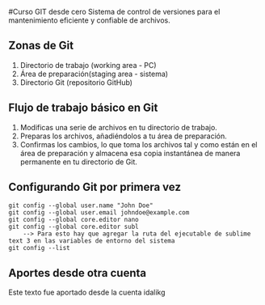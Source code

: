 #Curso GIT desde cero
Sistema de control de versiones para el mantenimiento eficiente y confiable de archivos. 

## Zonas de Git
1. Directorio de trabajo (working area - PC)
2. Área de preparación(staging area - sistema)
3. Directorio Git (repositorio GitHub)

## Flujo de trabajo básico en Git
1. Modificas una serie de archivos en tu directorio de trabajo.
2. Preparas los archivos, añadiéndolos a tu área de preparación.
3. Confirmas los cambios, lo que toma los archivos tal y como están en el área de preparación y almacena esa copia instantánea de manera permanente en tu directorio de Git.

## Configurando Git por primera vez
```
git config --global user.name "John Doe"
git config --global user.email johndoe@example.com
git config --global core.editor nano
git config --global core.editor subl
    --> Para esto hay que agregar la ruta del ejecutable de sublime text 3 en las variables de entorno del sistema
git config --list
```

## Aportes desde otra cuenta
Este texto fue aportado desde la cuenta idalikg 

